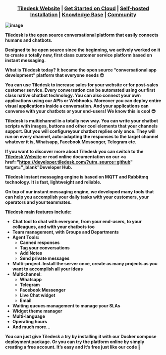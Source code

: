 <h3 align="center">
  <b><a href="https://tiledesk.com/?utm_source=github" target="_blank">Tiledesk Website</a></b>
  |
  <b><a href="https://console.tiledesk.com/v2/dashboard/#/signup/?utm_source=github" target="_blank">Get Started on Cloud</a></b>
  |
  <b><a href="https://tiledesk.com/install/?utm_source=github" target="_blank">Self-hosted Installation</a><b>
  |
  <b><a href="https://gethelp.tiledesk.com/?utm_source=github" target="_blank">Knowledge Base</a><b>
  |
  <b><a href="https://developer.tiledesk.com/community/?utm_source=github" target="_blank">Community</a><b>
</h3>

![image](https://user-images.githubusercontent.com/32564846/181367757-77773e70-4e86-4c99-a617-a1a0e504fcd9.png)

Tiledesk is the <b>open source conversational platform<b> that easily connects humans and chatbots.

Designed to be open source since the beginning, we actively worked on it to create a totally new, <b>first class customer service platform<b> based on instant messaging.

What is Tiledesk today? It became the open source <b>“conversational app development” platform<b> that everyone needs 😌

You can use Tiledesk to <b>increase sales for your website<b> or for <b>post-sales customer service<b>. Every conversation can be automated using our first class native chatbot technology.
You can also connect your own applications using our APIs or Webhooks.
Moreover you can deploy entire visual applications inside a conversation. And your applications can converse with your chatbots or your end-users! We know this is cool 😎

Tiledesk is <b>multichannel<b> in a totally new way. You can write your chatbot scripts with images, buttons and other cool elements that your channels support. But you will configureyour chatbot replies only once. They will run on every channel, auto-adapting the responses to the target channel whatever it is, Whatsapp, Facebook Messenger, Telegram etc.

If you want to discover more about Tiledesk you can switch to the <b><a href="https://tiledesk.com/?utm_source=github" target="_blank">Tiledesk Website</a></b> or read online documentation on our <b><a href="https://developer.tiledesk.com/?utm_source=github" target="_blank"Developer Hub</a><b>.

Tiledesk instant messaging engine is based on MQTT and Rabbitmq technology. It is fast, lightweight and reliable.

On top of our instant messaging engine, we developed many tools that can help you accomplish your daily tasks with your customers, your operators and your teammates.

Tiledesk **main features** include:
* Chat tool to chat with everyone, from your end-users, to your colleagues, and with your chatbots too
* Team management, with Groups and Departments
* Agent Tools: 
  * Canned responses 
  * Tag your conversations 
  * Add Notes
  * Send private messages 
* Multi-project. Install the server once, create as many projects as you want to accomplish all your ideas
* Multichannel: 
  * Whatsapp 
  * Telegram 
  * Facebook Messenger
  * Live Chat widget
  * Email
* Waiting queues management to manage your SLAs
* Widget theme manager
* Multi-language
* Operating hours
* And much more…

You can just give Tiledesk a try by installing it with our Docker compose deployment package. Or you can try the platform online by simply creating a free account. It’s easy and it’s free just like our code 🙂
